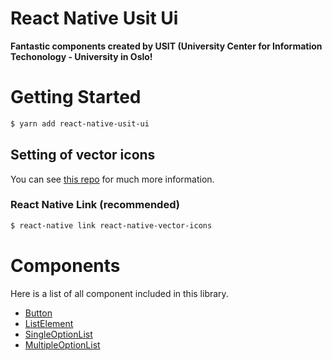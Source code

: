 # React Native Usit Ui

**Fantastic components created by USIT (University Center for Information
Techonology - University in Oslo!**

# Getting Started

```bash
$ yarn add react-native-usit-ui
```

## Setting of vector icons

You can see [this repo](https://github.com/oblador/react-native-vector-icons)
for much more information.

### React Native Link (recommended)

```bash
$ react-native link react-native-vector-icons
```

# Components

Here is a list of all component included in this library.

* [Button](./docs/Button.md)
* [ListElement](./docs/ListElement.md)
* [SingleOptionList](./docs/SingleOptionList.md)
* [MultipleOptionList](./docs/MultipleOptionList.md)
